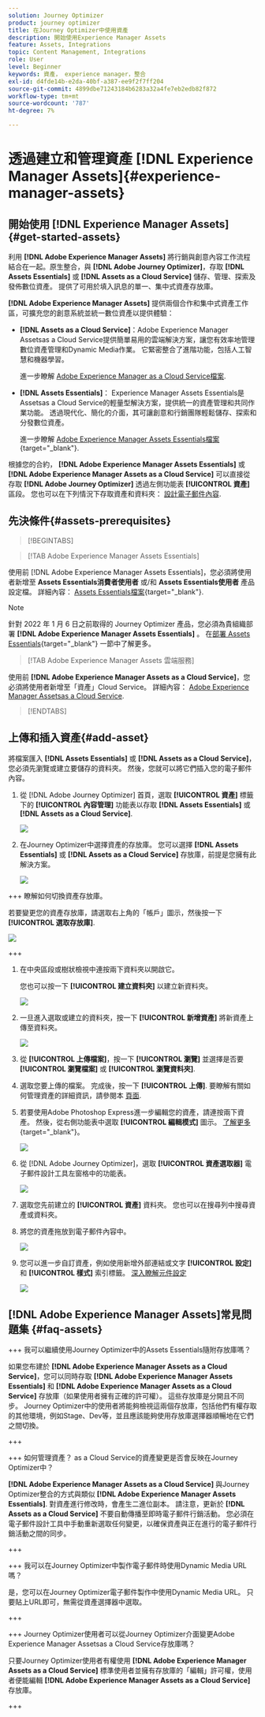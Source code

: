 ```yaml
---
solution: Journey Optimizer
product: journey optimizer
title: 在Journey Optimizer中使用資產
description: 開始使用Experience Manager Assets
feature: Assets, Integrations
topic: Content Management, Integrations
role: User
level: Beginner
keywords: 資產， experience manager，整合
exl-id: d4fde14b-e2da-40bf-a387-ee9f2f7ff204
source-git-commit: 4899dbe71243184b6283a32a4fe7eb2edb82f872
workflow-type: tm+mt
source-wordcount: '787'
ht-degree: 7%

---
```


# 透過建立和管理資產 [!DNL Experience Manager Assets]{#experience-manager-assets}

## 開始使用 [!DNL Experience Manager Assets] {#get-started-assets}

利用 **[!DNL Adobe Experience Manager Assets]** 將行銷與創意內容工作流程結合在一起。原生整合，與 **[!DNL Adobe Journey Optimizer]**，存取 **[!DNL Assets Essentials]** 或 **[!DNL Assets as a Cloud Service]** 儲存、管理、探索及發佈數位資產。 提供了可用於填入訊息的單一、集中式資產存放庫。

**[!DNL Adobe Experience Manager Assets]** 提供兩個合作和集中式資產工作區，可擴充您的創意系統並統一數位資產以提供體驗：

* **[!DNL Assets as a Cloud Service]**：Adobe Experience Manager Assetsas a Cloud Service提供簡單易用的雲端解決方案，讓您有效率地管理數位資產管理和Dynamic Media作業。 它緊密整合了進階功能，包括人工智慧和機器學習。

  進一步瞭解 [Adobe Experience Manager as a Cloud Service檔案](https://experienceleague.adobe.com/docs/experience-manager-cloud-service/content/assets/overview.html).

* **[!DNL Assets Essentials]**： Experience Manager Assets Essentials是Assetsas a Cloud Service的輕量型解決方案，提供統一的資產管理和共同作業功能。 透過現代化、簡化的介面，其可讓創意和行銷團隊輕鬆儲存、探索和分發數位資產。

  進一步瞭解 [Adobe Experience Manager Assets Essentials檔案](https://experienceleague.adobe.com/docs/experience-manager-assets-essentials/help/introduction.html){target="_blank"}.

根據您的合約， **[!DNL Adobe Experience Manager Assets Essentials]** 或 **[!DNL Adobe Experience Manager Assets as a Cloud Service]** 可以直接從存取 **[!DNL Adobe Journey Optimizer]** 透過左側功能表 **[!UICONTROL 資產]** 區段。 您也可以在下列情況下存取資產和資料夾： [設計電子郵件內容](../email/get-started-email-design.md).

## 先決條件{#assets-prerequisites}

>[!BEGINTABS]

>[!TAB Adobe Experience Manager Assets Essentials]

使用前 [!DNL Adobe Experience Manager Assets Essentials]，您必須將使用者新增至 **Assets Essentials消費者使用者** 或/和 **Assets Essentials使用者** 產品設定檔。 詳細內容： [Assets Essentials檔案](https://experienceleague.adobe.com/docs/experience-manager-assets-essentials/help/get-started-admins/deploy-administer.html#add-user-groups){target="_blank"}.

>[!NOTE]
>針對 2022 年 1 月 6 日之前取得的 Journey Optimizer 產品，您必須為貴組織部署 **[!DNL Adobe Experience Manager Assets Essentials]** 。 在[部署 Assets Essentials](https://experienceleague.adobe.com/docs/experience-manager-assets-essentials/help/deploy-administer.html?lang=zh-Hant){target="_blank"} 一節中了解更多。

>[!TAB Adobe Experience Manager Assets 雲端服務]

使用前 **[!DNL Adobe Experience Manager Assets as a Cloud Service]**，您必須將使用者新增至「資產」Cloud Service。 詳細內容： [Adobe Experience Manager Assetsas a Cloud Service](https://experienceleague.adobe.com/docs/experience-manager-cloud-service/content/security/ims-support.html).

>[!ENDTABS]

## 上傳和插入資產{#add-asset}

將檔案匯入 **[!DNL Assets Essentials]** 或 **[!DNL Assets as a Cloud Service]**，您必須先瀏覽或建立要儲存的資料夾。 然後，您就可以將它們插入您的電子郵件內容。

1. 從 [!DNL Adobe Journey Optimizer] 首頁，選取 **[!UICONTROL 資產]** 標籤下的 **[!UICONTROL 內容管理]** 功能表以存取 **[!DNL Assets Essentials]** 或 **[!DNL Assets as a Cloud Service]**.

   ![](assets/media_library_1.png)

1. 在Journey Optimizer中選擇資產的存放庫。 您可以選擇 **[!DNL Assets Essentials]** 或 **[!DNL Assets as a Cloud Service]** 存放庫，前提是您擁有此解決方案。

   ![](assets/media_library_4.png)

+++ 瞭解如何切換資產存放庫。

   若要變更您的資產存放庫，請選取右上角的「帳戶」圖示，然後按一下 **[!UICONTROL 選取存放庫]**.

   ![](assets/media_library_3.png)

+++

1. 在中央區段或樹狀檢視中連按兩下資料夾以開啟它。

   您也可以按一下 **[!UICONTROL 建立資料夾]** 以建立新資料夾。

   ![](assets/media_library_8.png)

1. 一旦進入選取或建立的資料夾，按一下 **[!UICONTROL 新增資產]** 將新資產上傳至資料夾。

   ![](assets/media_library_2.png)

1. 從 **[!UICONTROL 上傳檔案]**，按一下 **[!UICONTROL 瀏覽]** 並選擇是否要 **[!UICONTROL 瀏覽檔案]** 或 **[!UICONTROL 瀏覽資料夾]**.

1. 選取您要上傳的檔案。 完成後，按一下 **[!UICONTROL 上傳]**. 要瞭解有關如何管理資產的詳細資訊，請參閱本 [頁面](https://experienceleague.adobe.com/docs/experience-manager-assets-essentials/help/manage-organize.html).

1. 若要使用Adobe Photoshop Express進一步編輯您的資產，請連按兩下資產。 然後，從右側功能表中選取 **[!UICONTROL 編輯模式]** 圖示。 [了解更多](https://experienceleague.adobe.com/docs/experience-manager-assets-essentials/help/edit-images.html){target="_blank"}。

   ![](assets/media_library_12.png)

1. 從 [!DNL Adobe Journey Optimizer]，選取 **[!UICONTROL 資產選取器]** 電子郵件設計工具左窗格中的功能表。

   ![](assets/media_library_5.png)

1. 選取您先前建立的 **[!UICONTROL 資產]** 資料夾。 您也可以在搜尋列中搜尋資產或資料夾。

1. 將您的資產拖放到電子郵件內容中。

   ![](assets/media_library_6.png)

1. 您可以進一步自訂資產，例如使用新增外部連結或文字 **[!UICONTROL 設定]** 和 **[!UICONTROL 樣式]** 索引標籤。 [深入瞭解元件設定](../email/content-components.md)

   ![](assets/media_library_13.png)

   <!--
    After adding your asset to your email, use the **[!UICONTROL Find similar Stock photos]** option to locate Stock photos that match the content, color, and composition of your image. [Learn more about Adobe Stock](stock.md).

    Note that this option is available for licensed/unlicensed Stock images and images from your Assets folder. 

    ![](assets/media_library_14.png)
    -->


## [!DNL Adobe Experience Manager Assets]常見問題集 {#faq-assets}

+++ 我可以繼續使用Journey Optimizer中的Assets Essentials隨附存放庫嗎？

如果您布建於 **[!DNL Adobe Experience Manager Assets as a Cloud Service]**，您可以同時存取 **[!DNL Adobe Experience Manager Assets Essentials]** 和 **[!DNL Adobe Experience Manager Assets as a Cloud Service]** 存放庫（如果使用者擁有正確的許可權）。 這些存放庫是分開且不同步。 Journey Optimizer中的使用者將能夠檢視這兩個存放庫，包括他們有權存取的其他環境，例如Stage、Dev等，並且應該能夠使用存放庫選擇器順暢地在它們之間切換。

+++

+++ 如何管理資產？ as a Cloud Service的資產變更是否會反映在Journey Optimizer中？

**[!DNL Adobe Experience Manager Assets as a Cloud Service]** 與Journey Optimizer整合的方式與類似 **[!DNL Adobe Experience Manager Assets Essentials]**. 對資產進行修改時，會產生二進位副本。 請注意，更新於 **[!DNL Assets as a Cloud Service]** 不要自動傳播至即時電子郵件行銷活動。 您必須在電子郵件設計工具中手動重新選取任何變更，以確保資產與正在進行的電子郵件行銷活動之間的同步。

+++

+++ 我可以在Journey Optimizer中製作電子郵件時使用Dynamic Media URL嗎？

是，您可以在Journey Optimizer電子郵件製作中使用Dynamic Media URL。 只要貼上URL即可，無需從資產選擇器中選取。

+++

+++ Journey Optimizer使用者可以從Journey Optimizer介面變更Adobe Experience Manager Assetsas a Cloud Service存放庫嗎？

只要Journey Optimizer使用者有權使用 **[!DNL Adobe Experience Manager Assets as a Cloud Service]** 標準使用者並擁有存放庫的「編輯」許可權，使用者便能編輯 **[!DNL Adobe Experience Manager Assets as a Cloud Service]** 存放庫。

+++
